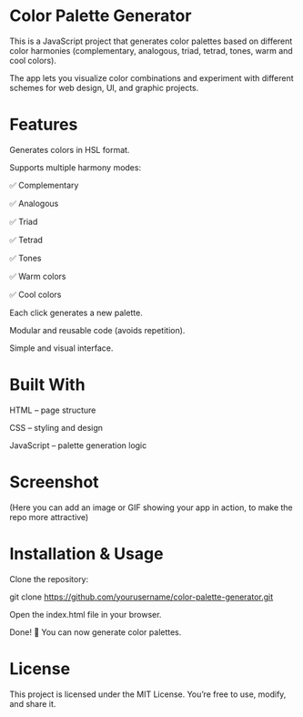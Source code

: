 # Color Palette Generator

This is a JavaScript project that generates color palettes based on different color harmonies (complementary, analogous, triad, tetrad, tones, warm and cool colors).

The app lets you visualize color combinations and experiment with different schemes for web design, UI, and graphic projects.

# Features

Generates colors in HSL format.

Supports multiple harmony modes:

✅ Complementary

✅ Analogous

✅ Triad

✅ Tetrad

✅ Tones

✅ Warm colors

✅ Cool colors

Each click generates a new palette.

Modular and reusable code (avoids repetition).

Simple and visual interface.

# Built With

HTML – page structure

CSS – styling and design

JavaScript – palette generation logic

# Screenshot

(Here you can add an image or GIF showing your app in action, to make the repo more attractive)

# Installation & Usage

Clone the repository:

git clone https://github.com/yourusername/color-palette-generator.git

Open the index.html file in your browser.

Done! 🎉 You can now generate color palettes.

# License

This project is licensed under the MIT License.
You’re free to use, modify, and share it.
